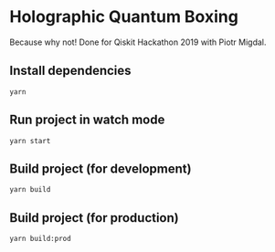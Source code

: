 # Holographic Quantum Boxing

Because why not! Done for Qiskit Hackathon 2019 with Piotr Migdal.

## Install dependencies

    yarn

## Run project in watch mode

    yarn start

## Build project (for development)

    yarn build

## Build project (for production)

    yarn build:prod
